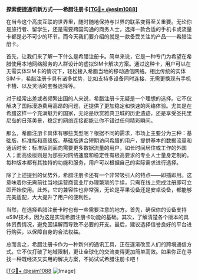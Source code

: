 **探索便捷通讯新方式——希腊注册卡[[TG💪+ @esim1088](https://t.me/s/esim1088)]**

在当今这个高度互联的世界里，随时随地保持与世界的联系变得至关重要。无论你是旅行者、留学生，还是需要跨国沟通的商务人士，选择一款合适的手机卡或流量卡都是必不可少的环节。而今天我们要介绍的就是一款备受关注的产品——希腊注册卡。

首先，让我们来了解一下什么是希腊注册卡。简单来说，它是一种专门为希望在希腊使用本地网络服务的人群设计的虚拟SIM卡解决方案。通过这种卡，用户可以在无需实体SIM卡的情况下，轻松接入希腊当地的移动通信网络。相比传统的实体SIM卡，希腊注册卡具有诸多优势，比如支持多设备同时连接、无需更换现有手机卡槽、以及灵活的套餐选择等。

对于经常出差或者频繁出国的人来说，希腊注册卡无疑是一个理想的选择。它不仅解决了国际漫游费用高昂的问题，还提供了更加稳定和快速的网络体验。尤其是在希腊这样一个充满魅力的国家，无论是欣赏雅典卫城的历史遗迹，还是享受圣托里尼岛的日落美景，稳定的网络连接都能让你不错过任何精彩瞬间。

那么，希腊注册卡具体有哪些类型呢？根据不同的需求，市场上主要分为三种：基础版、标准版和高级版。基础版适合短期访问希腊的用户，提供基本的数据流量和通话时长；标准版则面向需要更多数据流量的用户，如长时间居住或工作的外国人；而高级版则是为那些对网络速度和稳定性有极高要求的专业人士量身定制的。每种版本都有其独特的功能和服务，用户可以根据自己的实际需求进行选择。

除了上述提到的优势外，希腊注册卡还有一个非常吸引人的特点——即插即用。这意味着你无需前往当地运营商营业厅办理繁琐的手续，只需在线上完成注册即可立即开始使用。此外，它的兼容性也非常强，无论是苹果设备还是安卓设备，都能够完美适配，大大提升了用户的便利性。

当然，在选择希腊注册卡时也有一些需要注意的地方。首先，确保你的设备支持eSIM技术，因为这是实现希腊注册卡功能的基础。其次，了解清楚各个版本的具体资费情况，避免因误解而导致不必要的开支。最后，建议选择信誉良好的平台进行购买，以保障自身的合法权益。

总而言之，希腊注册卡作为一种新兴的通讯工具，正在逐渐改变人们的跨境通信方式。它不仅打破了地域限制，更让全球化的交流变得更加简单高效。如果你正在寻找一种既经济又实用的解决方案，不妨试试希腊注册卡吧！

[[TG💪+ @esim1088](https://t.me/s/esim1088) ![Image](https://i.postimg.cc/4NQfJmqS/Snipaste-2025-05-13-00-14-12.png)]